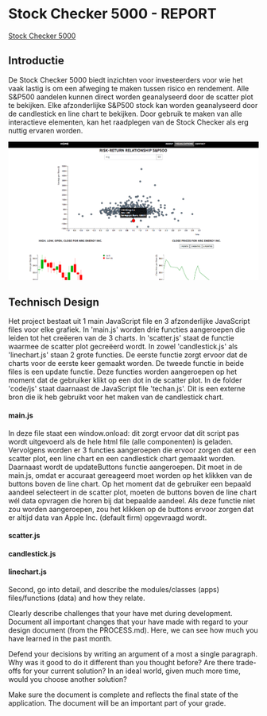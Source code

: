 # Stock Checker 5000 - REPORT
[Stock Checker 5000](https://amyvdgun.github.io/DataProject/)
## Introductie
De Stock Checker 5000 biedt inzichten voor investeerders voor wie het vaak lastig is om een afweging te maken tussen risico en rendement. Alle S&P500 aandelen kunnen direct worden geanalyseerd door de scatter plot te bekijken. Elke afzonderlijke S&P500 stock kan worden geanalyseerd door de candlestick en line chart te bekijken. Door gebruik te maken van alle interactieve elementen, kan het raadplegen van de Stock Checker als erg nuttig ervaren worden.

![](doc/Report.png)

## Technisch Design
Het project bestaat uit 1 main JavaScript file en 3 afzonderlijke JavaScript files voor elke grafiek.
In 'main.js' worden drie functies aangeroepen die leiden tot het creëeren van de 3 charts.
In 'scatter.js' staat de functie waarmee de scatter plot gecreëerd wordt. In zowel 'candlestick.js' als 'linechart.js' staan 2 grote functies. De eerste functie zorgt ervoor dat de charts voor de eerste keer gemaakt worden. De tweede functie in beide files is een update functie. Deze functies worden aangeroepen op het moment dat de gebruiker klikt op een dot in de scatter plot.
In de folder 'code/js' staat daarnaast de JavaScript file 'techan.js'. Dit is een externe bron die ik heb gebruikt voor het maken van de candlestick chart.

#### main.js
In deze file staat een window.onload: dit zorgt ervoor dat dit script pas wordt uitgevoerd als de hele html file (alle componenten) is geladen. Vervolgens worden er 3 functies aangeroepen die ervoor zorgen dat er een scatter plot, een line chart en een candlestick chart gemaakt worden. Daarnaast wordt de updateButtons functie aangeroepen. Dit moet in de main.js, omdat er accuraat gereageerd moet worden op het klikken van de buttons boven de line chart. Op het moment dat de gebruiker een bepaald aandeel selecteert in de scatter plot, moeten de buttons boven de line chart wél data opvragen die horen bij dat bepaalde aandeel. Als deze functie niet zou worden aangeroepen, zou het klikken op de buttons ervoor zorgen dat er altijd data van Apple Inc. (default firm) opgevraagd wordt.

#### scatter.js


#### candlestick.js

#### linechart.js


Second, go into detail, and describe the modules/classes (apps) files/functions (data) and how they relate.

Clearly describe challenges that your have met during development. Document all important changes that your have made with regard to your design document (from the PROCESS.md). Here, we can see how much you have learned in the past month.

Defend your decisions by writing an argument of a most a single paragraph. Why was it good to do it different than you thought before? Are there trade-offs for your current solution? In an ideal world, given much more time, would you choose another solution?

Make sure the document is complete and reflects the final state of the application. The document will be an important part of your grade.
